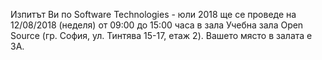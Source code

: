  Изпитът Ви по Software Technologies - юли 2018 ще се проведе на 12/08/2018 (неделя) от 09:00 до 15:00 часа в зала Учебна зала Open Source (гр. София, ул. Тинтява 15-17, етаж 2). Вашето място в залата е 3A.